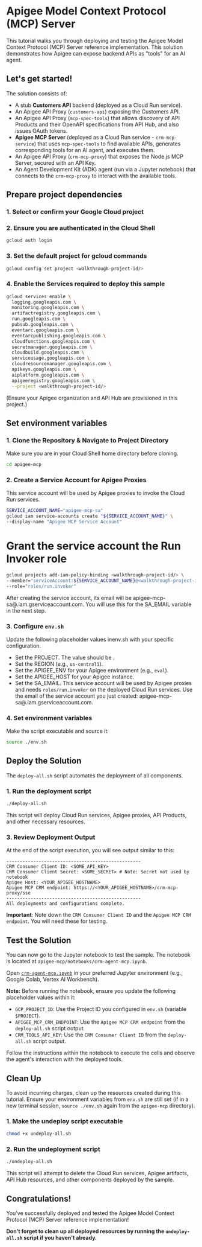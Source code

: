 # Apigee Model Context Protocol (MCP) Server

This tutorial walks you through deploying and testing the Apigee Model Context Protocol (MCP) Server reference implementation. This solution demonstrates how Apigee can expose backend APIs as "tools" for an AI agent.

Let's get started!
---
The solution consists of:
*   A stub **Customers API** backend (deployed as a Cloud Run service).
*   An Apigee API Proxy (`customers-api`) exposing the Customers API.
*   An Apigee API Proxy (`mcp-spec-tools`) that allows discovery of API Products and their OpenAPI specifications from API Hub, and also issues OAuth tokens.
*   **Apigee MCP Server** (deployed as a Cloud Run service - `crm-mcp-service`) that uses `mcp-spec-tools` to find available APIs, generates corresponding tools for an AI agent, and executes them.
*   An Apigee API Proxy (`crm-mcp-proxy`) that exposes the Node.js MCP Server, secured with an API Key.
*   An Agent Development Kit (ADK) agent (run via a Jupyter notebook) that connects to the `crm-mcp-proxy` to interact with the available tools.

## Prepare project dependencies

### 1. Select or confirm your Google Cloud project
<walkthrough-project-setup></walkthrough-project-setup>

### 2. Ensure you are authenticated in the Cloud Shell
```sh
gcloud auth login
```

### 3. Set the default project for gcloud commands
```sh
gcloud config set project <walkthrough-project-id/>
```

### 4. Enable the Services required to deploy this sample
```sh
gcloud services enable \
  logging.googleapis.com \
  monitoring.googleapis.com \
  artifactregistry.googleapis.com \
  run.googleapis.com \
  pubsub.googleapis.com \
  eventarc.googleapis.com \
  eventarcpublishing.googleapis.com \
  cloudfunctions.googleapis.com \
  secretmanager.googleapis.com \
  cloudbuild.googleapis.com \
  serviceusage.googleapis.com \
  cloudresourcemanager.googleapis.com \
  apikeys.googleapis.com \
  aiplatform.googleapis.com \
  apigeeregistry.googleapis.com \
  --project <walkthrough-project-id/>
```
(Ensure your Apigee organization and API Hub are provisioned in this project.)

## Set environment variables

### 1. Clone the Repository & Navigate to Project Directory
Make sure you are in your Cloud Shell home directory before cloning.
```sh
cd apigee-mcp
```

### 2. Create a Service Account for Apigee Proxies

This service account will be used by Apigee proxies to invoke the Cloud Run services. 
```sh 
SERVICE_ACCOUNT_NAME="apigee-mcp-sa" 
gcloud iam service-accounts create "${SERVICE_ACCOUNT_NAME}" \
--display-name "Apigee MCP Service Account"
```
# Grant the service account the Run Invoker role
```sh
gcloud projects add-iam-policy-binding <walkthrough-project-id/> \
--member="serviceAccount:${SERVICE_ACCOUNT_NAME}@<walkthrough-project-id/>.iam.gserviceaccount.com" \
--role="roles/run.invoker"
```
After creating the service account, its email will be apigee-mcp-sa@<walkthrough-project-id/>.iam.gserviceaccount.com. You will use this for the SA_EMAIL variable in the next step.

### 3. Configure `env.sh`

Update the following placeholder values in<walkthrough-editor-open-file filePath="apigee-mcp/env.sh">env.sh</walkthrough-editor-open-file> with your specific configuration.

*   Set the <walkthrough-editor-select-regex filePath="apigee-mcp/env.sh" regex="PROJECT_ID_TO_SET">PROJECT</walkthrough-editor-select-regex>. The value should be <walkthrough-project-id/>.
*   Set the <walkthrough-editor-select-regex filePath="apigee-mcp/env.sh" regex="REGION_TO_SET">REGION</walkthrough-editor-select-regex> (e.g., `us-central1`).
*   Set the <walkthrough-editor-select-regex filePath="apigee-mcp/env.sh" regex="APIGEE_ENV_TO_SET">APIGEE_ENV</walkthrough-editor-select-regex> for your Apigee environment (e.g., `eval`).
*   Set the <walkthrough-editor-select-regex filePath="apigee-mcp/env.sh" regex="APIGEE_HOST_TO_SET">APIGEE_HOST</walkthrough-editor-select-regex> for your Apigee instance.
*   Set the <walkthrough-editor-select-regex filePath="apigee-mcp/env.sh" regex="SA_EMAIL_TO_SET">SA_EMAIL</walkthrough-editor-select-regex>. This service account will be used by Apigee proxies and needs `roles/run.invoker` on the deployed Cloud Run services. Use the email of the service account you just created: apigee-mcp-sa@<walkthrough-project-id/>.iam.gserviceaccount.com.

### 4. Set environment variables
Make the script executable and source it:
```sh
source ./env.sh
```

## Deploy the Solution
The `deploy-all.sh` script automates the deployment of all components.

### 1. Run the deployment script
```sh
./deploy-all.sh
```
This script will deploy Cloud Run services, Apigee proxies, API Products, and other necessary resources.

### 3. Review Deployment Output
At the end of the script execution, you will see output similar to this:
```
--------------------------------------------------
CRM Consumer Client ID: <SOME_API_KEY>
CRM Consumer Client Secret: <SOME_SECRET> # Note: Secret not used by notebook
Apigee Host: <YOUR_APIGEE_HOSTNAME>
Apigee MCP CRM endpoint: https://<YOUR_APIGEE_HOSTNAME>/crm-mcp-proxy/sse
--------------------------------------------------
All deployments and configurations complete.
```
**Important**: Note down the `CRM Consumer Client ID` and the `Apigee MCP CRM endpoint`. You will need these for testing.

## Test the Solution

You can now go to the Jupyter notebook to test the sample.
The notebook is located at `apigee-mcp/notebooks/crm-agent-mcp.ipynb`.

Open [`crm-agent-mcp.ipynb`](https://github.com/ra2085/apigee-samples/blob/main/apigee-mcp/notebooks/crm-agent-mcp.ipynb) in your preferred Jupyter environment (e.g., Google Colab, Vertex AI Workbench).

**Note:** Before running the notebook, ensure you update the following placeholder values within it:
*   `GCP_PROJECT_ID`: Use the Project ID you configured in `env.sh` (variable `$PROJECT`).
*   `APIGEE_MCP_CRM_ENDPOINT`: Use the `Apigee MCP CRM endpoint` from the `deploy-all.sh` script output.
*   `CRM_TOOLS_API_KEY`: Use the `CRM Consumer Client ID` from the `deploy-all.sh` script output.

Follow the instructions within the notebook to execute the cells and observe the agent's interaction with the deployed tools.

## Clean Up

To avoid incurring charges, clean up the resources created during this tutorial.
Ensure your environment variables from `env.sh` are still set (if in a new terminal session, `source ./env.sh` again from the `apigee-mcp` directory).

### 1. Make the undeploy script executable
```sh
chmod +x undeploy-all.sh
```

### 2. Run the undeployment script
```sh
./undeploy-all.sh
```
This script will attempt to delete the Cloud Run services, Apigee artifacts, API Hub resources, and other components deployed by the sample.

## Congratulations!

<walkthrough-conclusion-trophy></walkthrough-conclusion-trophy>

You've successfully deployed and tested the Apigee Model Context Protocol (MCP) Server reference implementation!

**Don't forget to clean up all deployed resources by running the `undeploy-all.sh` script if you haven't already.**
